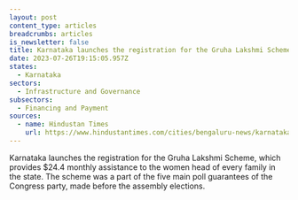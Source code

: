 ```yaml
---
layout: post
content_type: articles
breadcrumbs: articles
is_newsletter: false
title: Karnataka launches the registration for the Gruha Lakshmi Scheme
date: 2023-07-26T19:15:05.957Z
states:
  - Karnataka
sectors:
  - Infrastructure and Governance
subsectors:
  - Financing and Payment
sources:
  - name: Hindustan Times
    url: https://www.hindustantimes.com/cities/bengaluru-news/karnataka-cm-siddaramaiah-launches-registration-for-gruha-lakshmi-scheme-101689827674364.html
---
```

Karnataka launches the registration for the Gruha Lakshmi Scheme, which provides $24.4 monthly assistance to the women head of every family in the state. The scheme was a part of the five main poll guarantees of the Congress party, made before the assembly elections.
